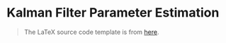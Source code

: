 # Kalman Filter Parameter Estimation

> The LaTeX source code template is from [here](https://github.com/ShevonKuan/SCUT-thesis).